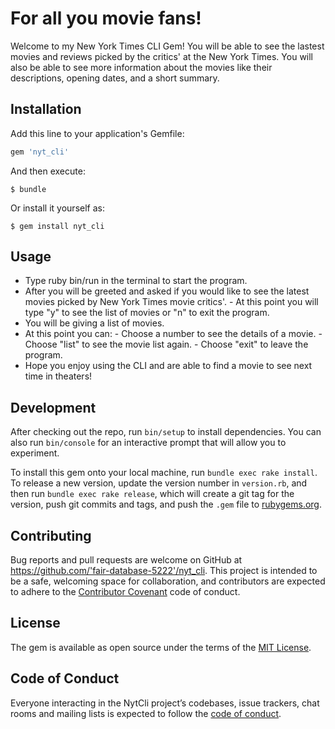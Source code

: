 # For all you movie fans!

Welcome to my New York Times CLI Gem! You will be able to see the lastest movies and reviews picked by the critics' at the New York Times. You will also be able to see more information about the movies like their descriptions, opening dates, and a short summary.


## Installation

Add this line to your application's Gemfile:

```ruby
gem 'nyt_cli'
```

And then execute:

    $ bundle

Or install it yourself as:

    $ gem install nyt_cli

## Usage

 - Type ruby bin/run in the terminal to start the program.
 - After you will be greeted and asked if you would like to see the latest movies picked by New York Times movie critics'.
          - At this point you will type "y" to see the list of movies or "n" to exit the program.
 - You will be giving a list of movies.
 - At this point you can:
          - Choose a number to see the details of a movie.
          - Choose "list" to see the movie list again.
          - Choose "exit" to leave the program.
 - Hope you enjoy using the CLI and are able to find a movie to see next time in theaters!      

## Development

After checking out the repo, run `bin/setup` to install dependencies. You can also run `bin/console` for an interactive prompt that will allow you to experiment.

To install this gem onto your local machine, run `bundle exec rake install`. To release a new version, update the version number in `version.rb`, and then run `bundle exec rake release`, which will create a git tag for the version, push git commits and tags, and push the `.gem` file to [rubygems.org](https://rubygems.org).

## Contributing

Bug reports and pull requests are welcome on GitHub at https://github.com/'fair-database-5222'/nyt_cli. This project is intended to be a safe, welcoming space for collaboration, and contributors are expected to adhere to the [Contributor Covenant](http://contributor-covenant.org) code of conduct.

## License

The gem is available as open source under the terms of the [MIT License](https://opensource.org/licenses/MIT).

## Code of Conduct

Everyone interacting in the NytCli project’s codebases, issue trackers, chat rooms and mailing lists is expected to follow the [code of conduct](https://github.com/'fair-database-5222'/nyt_cli/blob/master/CODE_OF_CONDUCT.md).
